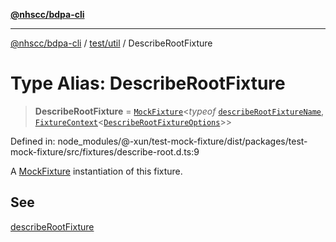 [**@nhscc/bdpa-cli**](../../../README.md)

***

[@nhscc/bdpa-cli](../../../README.md) / [test/util](../README.md) / DescribeRootFixture

# Type Alias: DescribeRootFixture

> **DescribeRootFixture** = [`MockFixture`](MockFixture.md)\<*typeof* [`describeRootFixtureName`](../variables/describeRootFixtureName.md), [`FixtureContext`](FixtureContext.md)\<[`DescribeRootFixtureOptions`](DescribeRootFixtureOptions.md)\>\>

Defined in: node\_modules/@-xun/test-mock-fixture/dist/packages/test-mock-fixture/src/fixtures/describe-root.d.ts:9

A [MockFixture](MockFixture.md) instantiation of this fixture.

## See

[describeRootFixture](../functions/describeRootFixture.md)

